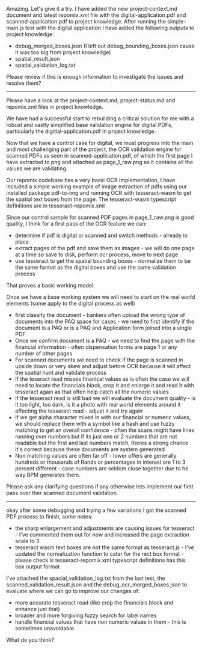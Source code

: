Amazing. Let's give it a try. I have added the new project-context.md document and latest repomix.xml file with the digital-application.pdf and scanned-application.pdf to project knowledge.
After running the simple-main.js test with the digital application I have added the following outputs to project knowledge:
- debug_merged_boxes.json (I left out debug_bounding_boxes.json cause it was too big from project knowledge)
- spatial_result.json
- spatial_validation_log.txt

Please review if this is enough information to investigate the issues and resolve them?

---

Please have a look at the project-context.md, project-status.md and repomix.xml files in project knowledge.

We have had a successful start to rebuilding a critical solution for me with a robust and vastly simplified base validation engine for digital PDFs, particularly the digitial-application.pdf in project knowledge.

Now that we have a control case for digital, we must progress into the main and most challenging part of the project, the OCR validation engine for scanned PDFs as seen in scanned-application.pdf, of which the first page I have extracted to png and attached as page_1_raw.png as it contains all the values we are validating.

Our repomix codebase has a very basic OCR implementation, I have included a simple working example of image extraction of pdfs using our installed package pdf-to-img and running OCR with tesseract-wasm to get the spatial text boxes from the page. The tesseract-wasm typescript definitions are in tesseract-repomix.xml

Since our control sample for scanned PDF pages in page_1_raw.png is good quality, I think for a first pass of the OCR feature we can:

- determine if pdf is digital or scanned and switch methods - already in place
- extract pages of the pdf and save them as images - we will do one page at a time so save to disk, perform ocr process, move to next page
- use tesseract to get the spatial bounding boxes - normalize them to be the same format as the digital boxes and use the same validation process

That proves a basic working model.

Once we have a base working system we will need to start on the real world elements (some apply to the digital process as well)

- first classify the document - bankers often upload the wrong type of documents into the PAQ space for cases - we need to first identify if the document is a PAQ or is a PAQ and Application form joined into a single PDF
- Once we confirm document is a PAQ - we need to find the page with the financial information - often dispensation forms are page 1 or any number of other pages
- For scanned documents we need to check if the page is scanned in upside down or very skew and adjust before OCR because it will affect the spatial hunt and validate process
- If the teseract read misses finanical values as is often the case we will need to locate the financials block, crop it and enlarge it and read it with tesseract again as that often help catch all the numeric values
- If the tesseract read is still bad we will evaluate the document quality - is it too light, too dark, is it a photo with real world elements around it affecting the tesseract read - adjust it and try again
- If we get alpha character mixed in with our financial or numeric values, we should replace them with a symbol like a hash and use fuzzy matching to get an overall confidence - often the scans might have lines running over numbers but if its just one or 2 numbers that are not readable but the first and last numbers match, theres a strong chance it's correct because these documents are system generated
- Non matching values are often far off - lower offers are generally hundreds or thousands of Rands or percentages in interest are 1 to 3 percent different - case numbers are seldom close together due to he way BPM generates them.

Please ask any clarifying questions if any otherwise lets implement our first pass over ther scanned document validation.

---

okay after some debugging and trying a few variations I got the scanned PDF process to finish, some notes:

- the sharp enlargement and adjustments are causing issues for tesseract - I've commented them out for now and increased the page extraction scale to 3
- tesseract wasm text boxes are not the same format as tesseract.js - I've updated the normalization function to cater for the rect box format - please check is tesseract-repomix.xml typescript definitions has this box output format

I've attached the spacial_validation_log.txt from the last test, the scanned_validation_result.json and the debug_ocr_merged_boxes.json to evaluate where we can go to improve our changes of:
- more accurate tesseract read (like crop the financials block and enhance just that)
- broader and more forgiving fuzzy search for label names
- handle financial values that have non numeric values in them - this is sometimes unavoidable

What do you think?